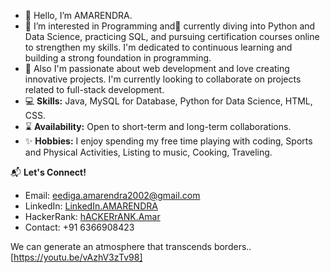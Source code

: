 - 👋 Hello, I’m AMARENDRA.
- 👀 I’m interested in Programming and🌱 currently diving into Python and Data Science, practicing SQL, and pursuing certification courses online to strengthen my skills. I'm dedicated to 
     continuous learning and building a strong foundation in programming. 
- 🚀 Also I'm passionate about web development and love creating innovative projects. I'm currently looking to collaborate on projects related to full-stack development.
- 💻 **Skills:** Java, MySQL for Database, Python for Data Science, HTML, CSS.
- ⌛ **Availability:** Open to short-term and long-term collaborations.
- ✨ **Hobbies:** I enjoy spending my free time playing with coding, Sports and Physical Activities, Listing to music, Cooking, Traveling.

📬 **Let's Connect!**
- Email: eediga.amarendra2002@gmail.com
- LinkedIn: [LinkedIn.AMARENDRA](https://www.linkedin.com/in/eediga-amarendra-03b88324b/)
- HackerRank: [hACKERrANK.Amar](https://www.hackerrank.com/dashboard)
- Contact: +91 6366908423

We can generate an atmosphere that transcends borders..[https://youtu.be/vAzhV3zTv98]

  
<!---
AMARENDRA-EEDIGA/AMARENDRA-EEDIGA is a ✨ special ✨ repository because its `README.md` (this file) appears on your GitHub profile.
You can click the Preview link to take a look at your changes.
--->
